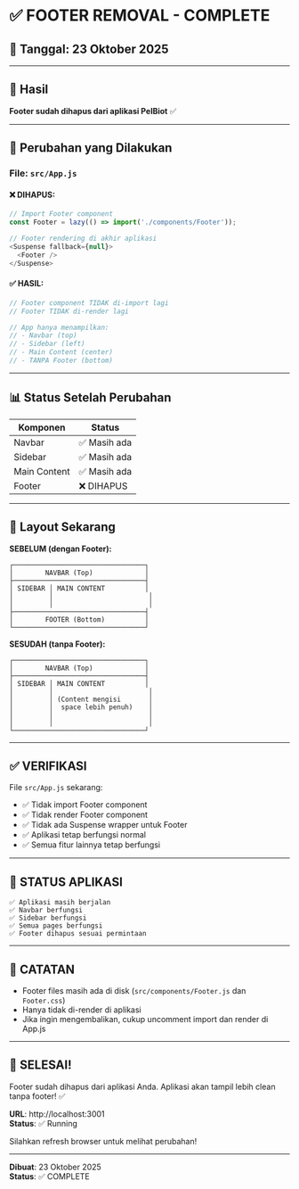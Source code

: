 # ✅ FOOTER REMOVAL - COMPLETE

## 📌 Tanggal: 23 Oktober 2025

---

## 🎯 Hasil

**Footer sudah dihapus dari aplikasi PelBiot** ✅

---

## 🔧 Perubahan yang Dilakukan

### File: `src/App.js`

#### ❌ DIHAPUS:
```javascript
// Import Footer component
const Footer = lazy(() => import('./components/Footer'));

// Footer rendering di akhir aplikasi
<Suspense fallback={null}>
  <Footer />
</Suspense>
```

#### ✅ HASIL:
```javascript
// Footer component TIDAK di-import lagi
// Footer TIDAK di-render lagi

// App hanya menampilkan:
// - Navbar (top)
// - Sidebar (left)
// - Main Content (center)
// - TANPA Footer (bottom)
```

---

## 📊 Status Setelah Perubahan

| Komponen | Status |
|----------|--------|
| Navbar | ✅ Masih ada |
| Sidebar | ✅ Masih ada |
| Main Content | ✅ Masih ada |
| Footer | ❌ DIHAPUS |

---

## 📱 Layout Sekarang

**SEBELUM (dengan Footer):**
```
┌─────────────────────────────────┐
│        NAVBAR (Top)             │
├─────────────────────────────────┤
│ SIDEBAR │ MAIN CONTENT          │
│         │                        │
│         │                        │
├─────────────────────────────────┤
│        FOOTER (Bottom)          │
└─────────────────────────────────┘
```

**SESUDAH (tanpa Footer):**
```
┌─────────────────────────────────┐
│        NAVBAR (Top)             │
├─────────────────────────────────┤
│ SIDEBAR │ MAIN CONTENT          │
│         │                        │
│         │ (Content mengisi       │
│         │  space lebih penuh)    │
│         │                        │
│         │                        │
└─────────────────────────────────┘
```

---

## ✅ VERIFIKASI

File `src/App.js` sekarang:
- ✅ Tidak import Footer component
- ✅ Tidak render Footer component
- ✅ Tidak ada Suspense wrapper untuk Footer
- ✅ Aplikasi tetap berfungsi normal
- ✅ Semua fitur lainnya tetap berfungsi

---

## 🚀 STATUS APLIKASI

```
✅ Aplikasi masih berjalan
✅ Navbar berfungsi
✅ Sidebar berfungsi
✅ Semua pages berfungsi
✅ Footer dihapus sesuai permintaan
```

---

## 📝 CATATAN

- Footer files masih ada di disk (`src/components/Footer.js` dan `Footer.css`)
- Hanya tidak di-render di aplikasi
- Jika ingin mengembalikan, cukup uncomment import dan render di App.js

---

## 🎉 SELESAI!

Footer sudah dihapus dari aplikasi Anda. Aplikasi akan tampil lebih clean tanpa footer! ✅

**URL**: http://localhost:3001  
**Status**: ✅ Running

Silahkan refresh browser untuk melihat perubahan!

---

**Dibuat**: 23 Oktober 2025  
**Status**: ✅ COMPLETE

